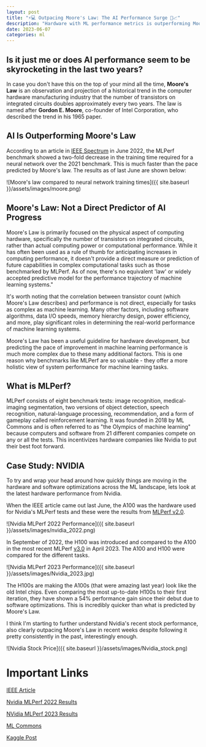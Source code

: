 ```yaml
---
layout: post
title: "⚡💻 Outpacing Moore's Law: The AI Performance Surge 🚀📈"
description: "Hardware with ML performance metrics is outperforming Moore's Law"
date: 2023-06-07
categories: ml
---
```


## Is it just me or does AI performance seem to be skyrocketing in the last two years?

In case you don't have this on the top of your mind all the time, **Moore's Law** is an observation and projection of a historical trend in the computer hardware manufacturing industry that the number of transistors on integrated circuits doubles approximately every two years. The law is named after **Gordon E. Moore**, co-founder of Intel Corporation, who described the trend in his 1965 paper.

## AI Is Outperforming Moore's Law

According to an article in [IEEE Spectrum](https://spectrum.ieee.org/mlperf-rankings-2022) in June 2022, the MLPerf benchmark showed a two-fold decrease in the training time required for a neural network over the 2021 benchmark. This is much faster than the pace predicted by Moore's law. The results as of last June are shown below:

![Moore's law compared to neural network training times]({{ site.baseurl }}/assets/images/moore.png)

## Moore's Law: Not a Direct Predictor of AI Progress

Moore's Law is primarily focused on the physical aspect of computing hardware, specifically the number of transistors on integrated circuits, rather than actual computing power or computational performance. While it has often been used as a rule of thumb for anticipating increases in computing performance, it doesn't provide a direct measure or prediction of future capabilities in complex computational tasks such as those benchmarked by MLPerf. As of now, there's no equivalent 'law' or widely accepted predictive model for the performance trajectory of machine learning systems."

It's worth noting that the correlation between transistor count (which Moore's Law describes) and performance is not direct, especially for tasks as complex as machine learning. Many other factors, including software algorithms, data I/O speeds, memory hierarchy design, power efficiency, and more, play significant roles in determining the real-world performance of machine learning systems.

Moore's Law has been a useful guideline for hardware development, but predicting the pace of improvement in machine learning performance is much more complex due to these many additional factors. This is one reason why benchmarks like MLPerf are so valuable - they offer a more holistic view of system performance for machine learning tasks.

## What is MLPerf?

MLPerf consists of eight benchmark tests: image recognition, medical-imaging segmentation, two versions of object detection, speech recognition, natural-language processing, recommendation, and a form of gameplay called reinforcement learning. It was founded in 2018 by ML Commons and is often referred to as "the Olympics of machine learning" because computers and software from 21 different companies compete on any or all the tests. This incentivizes hardware companies like Nvidia to put their best foot forward.


## Case Study: NVIDIA

To try and wrap your head around how quickly things are moving in the hardware and software optimizations across the ML landscape, lets look at the latest hardware performance from Nvidia. 

When the IEEE article came out last June, the A100 was the hardware used for Nvidia's MLPerf tests and these were the results from [MLPerf v2.0](https://mlcommons.org/en/training-normal-20/).

![Nvidia MLPerf 2022 Performance]({{ site.baseurl }}/assets/images/nvidia_2022.png)


In September of 2022, the H100 was introduced and compared to the A100 in the most recent MLPerf [v3.0](https://mlcommons.org/en/inference-edge-30/) in April 2023. The A100 and H100 were compared for the different tasks. 

![Nvidia MLPerf 2023 Performance]({{ site.baseurl }}/assets/images/Nvidia_2023.jpg)

The H100s are making the A100s (that were amazing last year) look like the old Intel chips. Even comparing the most up-to-date H100s to their first iteration, they have shown a 54% performance gain since their debut due to software optimizations. This is incredibly quicker than what is predicted by Moore's Law. 

I think I'm starting to further understand Nvidia's recent stock performance, also clearly outpacing Moore's Law in recent weeks despite following it pretty consistently in the past, interestingly enough.

![Nvidia Stock Price]({{ site.baseurl }}/assets/images/Nvidia_stock.png)


# Important Links

[IEEE Article](https://spectrum.ieee.org/mlperf-rankings-2022)

[Nvidia MLPerf 2022 Results](https://blogs.nvidia.com/blog/2022/04/06/mlperf-edge-ai-inference-orin/)

[NVidia MLPerf 2023 Results](https://blogs.nvidia.com/blog/2023/04/05/inference-mlperf-ai/)

[ML Commons](https://mlcommons.org/en/)

[Kaggle Post](https://www.kaggle.com/discussions/general/415576)



